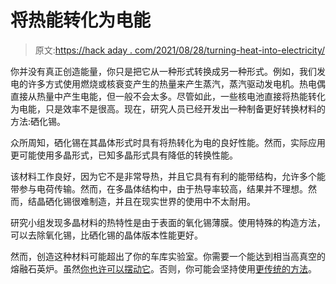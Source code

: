 # 将热能转化为电能

> 原文:[https://hack aday . com/2021/08/28/turning-heat-into-electricity/](https://hackaday.com/2021/08/28/turning-heat-into-electricity/)

你并没有真正创造能量，你只是把它从一种形式转换成另一种形式。例如，我们发电的许多方式使用燃烧或核衰变产生的热量来产生蒸汽，蒸汽驱动发电机。热电偶直接从热量中产生电能，但一般不会太多。尽管如此，一些核电池直接将热能转化为电能，只是效率不是很高。现在，研究人员已经开发出一种制备更好转换材料的方法:硒化锡。

众所周知，硒化锡在其晶体形式时具有将热转化为电的良好性能。然而，实际应用更可能使用多晶形式，已知多晶形式具有降低的转换性能。

该材料工作良好，因为它不是非常导热，并且它具有有利的能带结构，允许多个能带参与电荷传输。然而，在多晶体结构中，由于热导率较高，结果并不理想。然而，结晶硒化锡很难制造，并且在现实世界的使用中不太耐用。

研究小组发现多晶材料的热特性是由于表面的氧化锡薄膜。使用特殊的构造方法，可以去除氧化锡，比硒化锡的晶体版本性能更好。

然而，创造这种材料可能超出了你的车库实验室。你需要一个能达到相当高真空的熔融石英炉。虽然[你也许可以摆动它](https://hackaday.com/2018/07/18/diy-tube-oven-brings-the-heat-to-homebrew-semiconductor-fab/)。否则，你可能会坚持使用[更传统的方法](https://hackaday.com/2018/04/27/thermoelectric-fan-harvests-wood-stove-heat-junkyard-style/)。